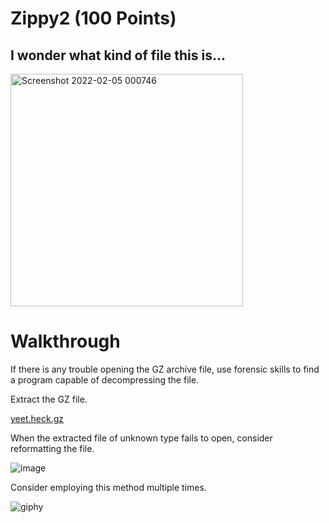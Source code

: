 # Zippy2 (100 Points)
## I wonder what kind of file this is...
<img width="372" alt="Screenshot 2022-02-05 000746" src="https://user-images.githubusercontent.com/99063625/152630853-d1e54723-7848-472e-9d0f-11a0eba65b36.png">

# Walkthrough

If there is any trouble opening the GZ archive file, use forensic skills to find a program capable of decompressing the file.

Extract the GZ file.

[yeet.heck.gz](https://github.com/mrubensilva/TAMU-CyberSec/files/8007492/yeet.heck.gz)

When the extracted file of unknown type fails to open, consider reformatting the file.

![image](https://user-images.githubusercontent.com/99063625/152630990-d6c534a1-bb28-4e18-ae11-3d5b17774f97.png)

Consider employing this method multiple times.

![giphy](https://user-images.githubusercontent.com/99063625/152631140-fed331d7-66b5-4437-8c3e-d16a6fc362c1.gif)
